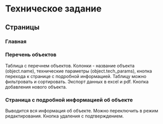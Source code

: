 # Техническое задание

## Страницы

### Главная

### Перечень объектов

Таблица с перечнем объектов. Колонки - название объекта (object.name), технические параметры (object.tech_params), кнопка перехода к странице с подробной информацией. Таблицу можно фильтровать и сортировать. Экспорт данных в excel и pdf. Кнопка добавления нового объекта.

### Страница с подробной информацией об объекте

Выводится вся информация об объекте. Можно переключить в режим редактирования. Кнопка удаления с подтверждением.

